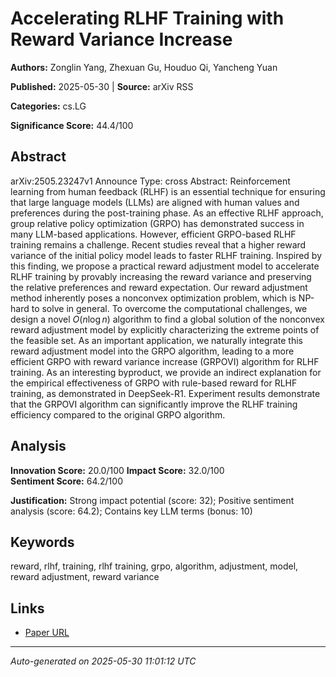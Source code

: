 # Accelerating RLHF Training with Reward Variance Increase

**Authors:** Zonglin Yang, Zhexuan Gu, Houduo Qi, Yancheng Yuan

**Published:** 2025-05-30 | **Source:** arXiv RSS

**Categories:** cs.LG

**Significance Score:** 44.4/100

## Abstract

arXiv:2505.23247v1 Announce Type: cross 
Abstract: Reinforcement learning from human feedback (RLHF) is an essential technique for ensuring that large language models (LLMs) are aligned with human values and preferences during the post-training phase. As an effective RLHF approach, group relative policy optimization (GRPO) has demonstrated success in many LLM-based applications. However, efficient GRPO-based RLHF training remains a challenge. Recent studies reveal that a higher reward variance of the initial policy model leads to faster RLHF training. Inspired by this finding, we propose a practical reward adjustment model to accelerate RLHF training by provably increasing the reward variance and preserving the relative preferences and reward expectation. Our reward adjustment method inherently poses a nonconvex optimization problem, which is NP-hard to solve in general. To overcome the computational challenges, we design a novel $O(n \log n)$ algorithm to find a global solution of the nonconvex reward adjustment model by explicitly characterizing the extreme points of the feasible set. As an important application, we naturally integrate this reward adjustment model into the GRPO algorithm, leading to a more efficient GRPO with reward variance increase (GRPOVI) algorithm for RLHF training. As an interesting byproduct, we provide an indirect explanation for the empirical effectiveness of GRPO with rule-based reward for RLHF training, as demonstrated in DeepSeek-R1. Experiment results demonstrate that the GRPOVI algorithm can significantly improve the RLHF training efficiency compared to the original GRPO algorithm.

## Analysis

**Innovation Score:** 20.0/100
**Impact Score:** 32.0/100  
**Sentiment Score:** 64.2/100

**Justification:** Strong impact potential (score: 32); Positive sentiment analysis (score: 64.2); Contains key LLM terms (bonus: 10)

## Keywords

reward, rlhf, training, rlhf training, grpo, algorithm, adjustment, model, reward adjustment, reward variance

## Links

- [Paper URL](https://arxiv.org/abs/2505.23247)

---
*Auto-generated on 2025-05-30 11:01:12 UTC*
